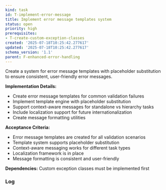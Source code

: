 ```yaml
---
kind: task
id: T-implement-error-message
title: Implement error message templates system
status: open
priority: high
prerequisites:
- T-create-custom-exception-classes
created: '2025-07-18T10:25:42.277617'
updated: '2025-07-18T10:25:42.277617'
schema_version: '1.1'
parent: F-enhanced-error-handling
---
```

Create a system for error message templates with placeholder substitution to ensure consistent, user-friendly error messages.

**Implementation Details:**
- Create error message templates for common validation failures
- Implement template engine with placeholder substitution
- Support context-aware messages for standalone vs hierarchy tasks
- Include localization support for future internationalization
- Create message formatting utilities

**Acceptance Criteria:**
- Error message templates are created for all validation scenarios
- Template system supports placeholder substitution
- Context-aware messaging works for different task types
- Localization framework is in place
- Message formatting is consistent and user-friendly

**Dependencies:** Custom exception classes must be implemented first

### Log

